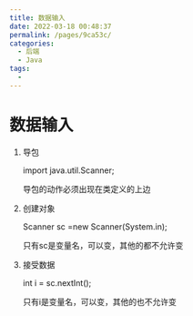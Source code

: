```yaml
---
title: 数据输入
date: 2022-03-18 00:48:37
permalink: /pages/9ca53c/
categories:
  - 后端
  - Java
tags:
  - 
---
```

# 数据输入

1. 导包

   import java.util.Scanner;

   导包的动作必须出现在类定义的上边

2. 创建对象

   Scanner sc =new Scanner(System.in);

   只有sc是变量名，可以变，其他的都不允许变

3. 接受数据

   int i = sc.nextInt();

   只有i是变量名，可以变，其他的也不允许变 



